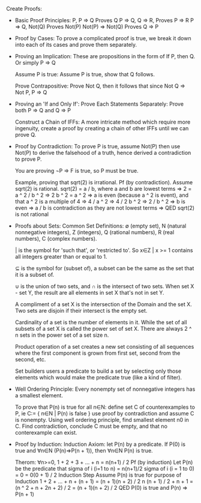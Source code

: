 Create Proofs:

* Basic Proof Principles:
    P, P ⇒ Q Proves Q
    P ⇒ Q, Q ⇒ R, Proves P ⇒ R
    P ⇒ Q, Not(Q) Proves Not(P)
    Not(P) ⇒ Not(Q) Proves Q ⇒ P

* Proof by Cases:
    To prove a complicated proof is true, we break it down into each of its cases and prove them separately.

* Proving an Implication:
    These are propositions in the form of If P, then Q. Or simply P ⇒ Q

    Assume P is true: Assume P is true, show that Q follows.

    Prove Contrapositive: Prove Not Q, then it follows that since Not Q ⇒ Not P, P ⇒ Q

* Proving an 'If and Only If':
    Prove Each Statements Separately: Prove both P ⇒ Q and Q ⇒ P

    Construct a Chain of IFFs: A more intricate method which require more ingenuity, create a proof by creating a chain of other IFFs until we can prove Q.

* Proof by Contradiction:
    To prove P is true, assume Not(P) then use Not(P) to derive the falsehood of a truth, hence derived a contradiction to prove P.

    You are proving ¬P => F is true, so P must be true.

    Example, proving that sqrt(2) is irrational.
    Pf (by contradiction).
    Assume sqrt(2) is rational.
    sqrt(2) = a / b, where a and b are lowest terms
    ⇒ 2 = a ^ 2 / b ^ 2
    ⇒ 2 b ^ 2 = a ^ 2
    ⇒ a is even (because a ^ 2 is event), and that a ^ 2 is a multiple of 4
    ⇒ 4 / a ^ 2
    ⇒ 4 / 2 b ^ 2
    ⇒ 2 / b ^ 2
    ⇒ b is even
    ⇒ a / b is contradiction as they are not lowest terms
    ⇒ QED sqrt(2) is not rational

* Proofs about Sets:
    Common Set Definitions: ∅ (empty set), N (natural nonnegative integers), Z (integers), Q (rational numbers), R (real numbers), C (complex numbers).

    | is the symbol for 'such that', or 'restricted to'. So x∈Z | x >= 1 contains all integers greater than or equal to 1.

    ⊆ is the symbol for (subset of), a subset can be the same as the set that it is a subset of.

    ∪ is the union of two sets, and ∩ is the intersect of two sets. When set X - set Y, the result are all elements in set X that's not in set Y.

    A compliment of a set X is the intersection of the Domain and the set X. Two sets are disjoin if their intersect is the empty set.

    Cardinality of a set is the number of elements in it. While the set of all subsets of a set X is called the power set of set X. There are always 2 ^ n sets in the power set of a set size n.

    Product operation of a set creates a new set consisting of all sequences where the first component is grown from first set, second from the second, etc.

    Set builders users a predicate to build a set by selecting only those elements which would make the predicate true (like a kind of filter).

* Well Ordering Principle:
    Every nonempty set of nonnegative integers has a smallest element.

    To prove that P(n) is true for all n∈N:
        define set C of counterexamples to P, ie C:= { n∈N | P(n) is false }
        use proof by contradiction and assume C is nonempty.
        Using well ordering principle, find smallest element n0 in C.
        Find contradiction, conclude C must be empty, and that no conterexample can exist. 

* Proof by Induction:
    Induction Axiom: let P(n) by a predicate. If P(0) is true and ∀n∈N (P(n)⇒P(n + 1)), then ∀n∈N P(n) is true.

    Therom: ∀n>=0, 1 + 2 + 3 + ... + n = n(n+1) / 2
    Pf (by induction)
    Let P(n) be the predicate that sigma of i (i=1 to n) = n(n+1)/2
    sigma of i (i = 1 to 0) = 0 = 0(0 + 1) / 2
    Induction Step
    Assume P(n) is true for purpose of Induction
    1 + 2 + ... + n + (n + 1)
    = (n + 1)(n + 2) / 2
    n (n + 1) / 2 + n + 1
    = (n ^ 2 + n + 2n + 2) / 2
    = (n + 1)(n + 2) / 2
    QED P(0) is true and P(n) ⇒ P(n + 1)

